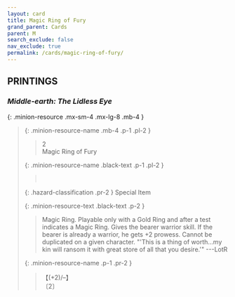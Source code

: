 ```yaml
---
layout: card
title: Magic Ring of Fury
grand_parent: Cards
parent: M
search_exclude: false
nav_exclude: true
permalink: /cards/magic-ring-of-fury/
---
```


## PRINTINGS


### _Middle-earth: The Lidless Eye_

{: .minion-resource .mx-sm-4 .mx-lg-8 .mb-4 }
> {: .minion-resource-name .mb-4 .p-1 .pl-2 }
> > <div class="hazard-mp">2</div>
> > <div class="card-name">Magic Ring of Fury</div>
>
> {: .minion-resource-name .black-text .p-1 .pl-2 }
> > &nbsp;
>
> {: .hazard-classification .pr-2 }
> Special Item
>
> {: .minion-resource-text .black-text .p-2 }
> > Magic Ring. Playable only with a Gold Ring and after a test indicates a Magic Ring. Gives the bearer warrior skill. If the bearer is already a warrior, he gets +2 prowess. Cannot be duplicated on a given character.  "'This is a thing of worth...my kin will ransom it with great store of all that you desire.'" ---LotR 
> 
> {: .minion-resource-name .p-1 .pr-2 }
> > <div class="card-shield">【(+2)/&ndash;】</div>
> > <div class="card-corruption-white">〔2〕</div>
